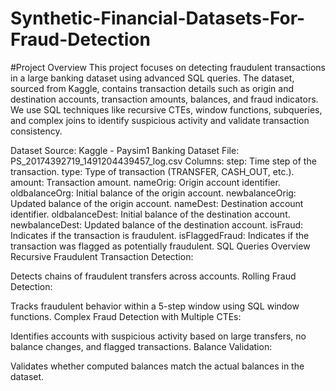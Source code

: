 # Synthetic-Financial-Datasets-For-Fraud-Detection

#Project Overview
This project focuses on detecting fraudulent transactions in a large banking dataset using advanced SQL queries. The dataset, sourced from Kaggle, contains transaction details such as origin and destination accounts, transaction amounts, balances, and fraud indicators. We use SQL techniques like recursive CTEs, window functions, subqueries, and complex joins to identify suspicious activity and validate transaction consistency.

Dataset
Source: Kaggle - Paysim1 Banking Dataset
File: PS_20174392719_1491204439457_log.csv
Columns:
step: Time step of the transaction.
type: Type of transaction (TRANSFER, CASH_OUT, etc.).
amount: Transaction amount.
nameOrig: Origin account identifier.
oldbalanceOrg: Initial balance of the origin account.
newbalanceOrig: Updated balance of the origin account.
nameDest: Destination account identifier.
oldbalanceDest: Initial balance of the destination account.
newbalanceDest: Updated balance of the destination account.
isFraud: Indicates if the transaction is fraudulent.
isFlaggedFraud: Indicates if the transaction was flagged as potentially fraudulent.
SQL Queries Overview
Recursive Fraudulent Transaction Detection:

Detects chains of fraudulent transfers across accounts.
Rolling Fraud Detection:

Tracks fraudulent behavior within a 5-step window using SQL window functions.
Complex Fraud Detection with Multiple CTEs:

Identifies accounts with suspicious activity based on large transfers, no balance changes, and flagged transactions.
Balance Validation:

Validates whether computed balances match the actual balances in the dataset.
